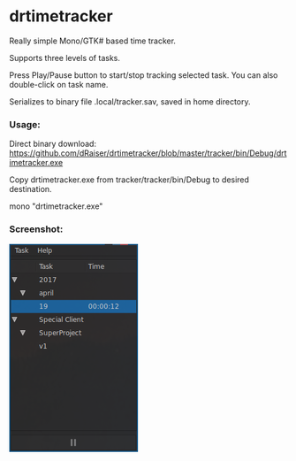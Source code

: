 # drtimetracker
Really simple Mono/GTK# based time tracker.

Supports three levels of tasks.

Press Play/Pause button to start/stop tracking selected task.
You can also double-click on task name.

Serializes to binary file .local/tracker.sav, saved in home directory.

### Usage:

Direct binary download: https://github.com/dRaiser/drtimetracker/blob/master/tracker/bin/Debug/drtimetracker.exe

Copy drtimetracker.exe from tracker/tracker/bin/Debug to desired destination.

mono "drtimetracker.exe"

### Screenshot:

![Screenshot](shot.png)
